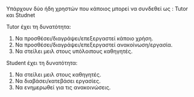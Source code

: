 Υπάρχουν δύο ήδη χρηστών που κάποιος μπορεί να συνδεθεί ως : Tutor και Studnet

Tutor έχει τη δυνατότητα: 
1. Να προσθέσει/διαγράψει/επεξεργαστεί κάποιο χρήση.
2. Να προσθέσει/διαγράψει/επεξεργαστεί ανακοίνωση/εργασία.
3. Να στείλει μειλ στους υπόλοιπους καθηγητές.

Student έχει τη δυνατότητα: 
1. Να στείλει μειλ στους καθηγητές.
2. Να διαβάσει/κατεβάσει εργασίες.
3. Να ενημερωθεί για τις ανακοινώσεις.

